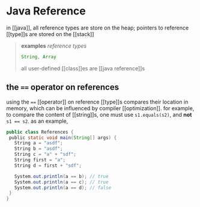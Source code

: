 # Java Reference

in [[java]], all reference types are store on the heap; pointers to reference [[type]]s are stored on the [[stack]]

> **examples** _reference types_
>
> ```java
> String, Array
> ```
>
> all user-defined [[class]]es are [[java reference]]s

## the `==` operator on references

using the `==` [[operator]] on reference [[type]]s compares their location in memory, which can be influenced by compiler [[optimization]]. for example, to compare the content of [[string]]s, one must use `s1.equals(s2)`, and **not** `s1 == s2`. as an example,

```java
public class References {
 public static void main(String[] args) {
   String a = "asdf";
   String b = "asdf";
   String c = "a" + "sdf";
   String first = "a";
   String d = first + "sdf";

   System.out.println(a == b); // true
   System.out.println(a == c); // true
   System.out.println(a == d); // false
 }
}
```

